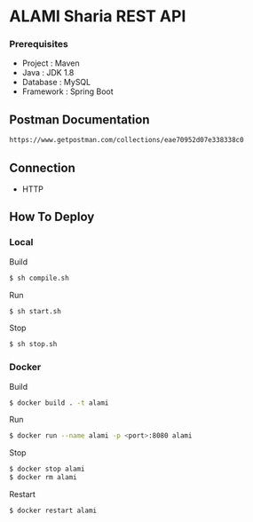 # ALAMI Sharia REST API

### Prerequisites
   - Project : Maven
   - Java : JDK 1.8
   - Database : MySQL
   - Framework : Spring Boot
   
## Postman Documentation
```sh
https://www.getpostman.com/collections/eae70952d07e338338c0
```

## Connection
  - HTTP

## How To Deploy
### Local
Build
```sh
$ sh compile.sh
```

Run
```sh
$ sh start.sh
```

Stop
```sh
$ sh stop.sh
```

### Docker

Build
```sh
$ docker build . -t alami
```

Run
```sh
$ docker run --name alami -p <port>:8080 alami
```

Stop
```sh
$ docker stop alami
$ docker rm alami
```

Restart
```sh
$ docker restart alami
```



